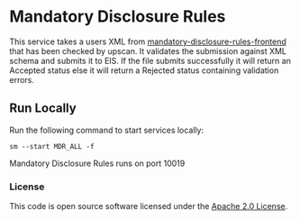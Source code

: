 # Mandatory Disclosure Rules

This service takes a users XML from [mandatory-disclosure-rules-frontend](https://github.com/hmrc/mandatory-disclosure-rules-frontend) that has been checked by upscan. It validates the submission against XML schema and submits it to EIS. If the file submits successfully it will return an Accepted status else it will return a Rejected status containing validation errors. 

## Run Locally

Run the following command to start services locally:

    sm --start MDR_ALL -f
    
Mandatory Disclosure Rules runs on port 10019

### License
This code is open source software licensed under the [Apache 2.0 License]("http://www.apache.org/licenses/LICENSE-2.0.html").
